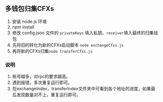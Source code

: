 
## 多钱包归集CFXs

1. 安装 node.js 环境
2. npm install
3. 修改 config.json 文件的 `privateKeys` 填入私钥，`receiver`填入最终的归集钱包
4. 先将旧的转化为新的CFXs启动脚本  `node exchangeCfxs.js`
4. 再将新的CFXs归集`node transferCfxs.js`

### 说明

1. 账号越多，对rpc的要求越高。
1. 遇到报错，多次重复运行即可。
1. 在exchangeIndex，transferIndex文件夹中可看到各个地址的进度，如果最后发现数量对不上，重复运行即可。

